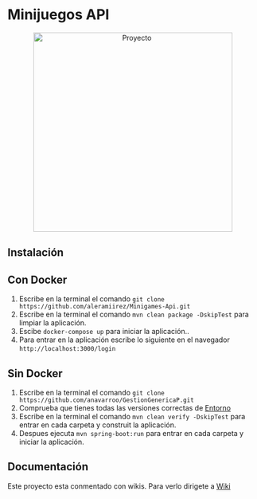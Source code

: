 # Minijuegos API

<div align="center">
  <img src="https://github.com/aleramiirez/Minigames-Api/assets/121113496/617a363d-5bd3-427d-ae4a-a311ab42be83" alt="Proyecto" width="400"/>
</div>

## Instalación

## Con Docker

1. Escribe en la terminal el comando `git clone https://github.com/aleramiirez/Minigames-Api.git`
2. Escribe en la terminal el comando `mvn clean package -DskipTest` para limpiar la aplicación.
3. Escibe `docker-compose up` para iniciar la aplicación..
4. Para entrar en la aplicación escribe lo siguiente en el navegador `http://localhost:3000/login`

## Sin Docker

1. Escribe en la terminal el comando `git clone https://github.com/anavarroo/GestionGenericaP.git`
2. Comprueba que tienes todas las versiones correctas de [Entorno](https://github.com/anavarroo/GestionGenericaP/wiki/Punto-de-vista-Tecnico#--requisitos-del-sistema)
3. Escribe en la terminal el comando `mvn clean verify -DskipTest` para entrar en cada carpeta y construit la aplicación.
4. Despues ejecuta `mvn spring-boot:run` para entrar en cada carpeta y iniciar la aplicación.

## Documentación

Este proyecto esta conmentado con wikis. Para verlo dirigete a [Wiki](https://github.com/aleramiirez/Minigames-Api/wiki)
